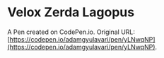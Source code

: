 # Velox Zerda Lagopus

A Pen created on CodePen.io. Original URL: [https://codepen.io/adamgyulavari/pen/yLNwqNP](https://codepen.io/adamgyulavari/pen/yLNwqNP).


